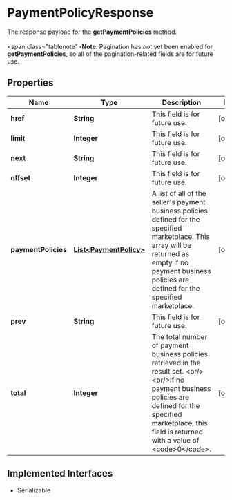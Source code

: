 

# PaymentPolicyResponse

The response payload for the <b>getPaymentPolicies</b> method. <br /><br /><span class=\"tablenote\"><b>Note</b>: Pagination has not yet been enabled for <b>getPaymentPolicies</b>, so all of the pagination-related fields are for future use.</span>
## Properties

Name | Type | Description | Notes
------------ | ------------- | ------------- | -------------
**href** | **String** | This field is for future use. |  [optional]
**limit** | **Integer** | This field is for future use. |  [optional]
**next** | **String** | This field is for future use. |  [optional]
**offset** | **Integer** | This field is for future use. |  [optional]
**paymentPolicies** | [**List&lt;PaymentPolicy&gt;**](PaymentPolicy.md) | A list of all of the seller&#39;s payment business policies defined for the specified marketplace. This array will be returned as empty if no payment business policies are defined for the specified marketplace. |  [optional]
**prev** | **String** | This field is for future use. |  [optional]
**total** | **Integer** | The total number of payment business policies retrieved in the result set.  &lt;br/&gt;&lt;br/&gt;If no payment business policies are defined for the specified marketplace, this field is returned with a value of &lt;code&gt;0&lt;/code&gt;. |  [optional]


## Implemented Interfaces

* Serializable


